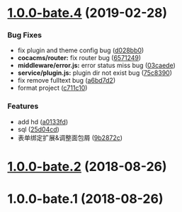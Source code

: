 # [1.0.0-bate.4](https://github.com/rojer95/cocacms/compare/1.0.0-bate.2...1.0.0-bate.4) (2019-02-28)


### Bug Fixes

* fix plugin and theme config bug ([d028bb0](https://github.com/rojer95/cocacms/commit/d028bb0))
* **cocacms/router:** fix router bug ([6571249](https://github.com/rojer95/cocacms/commit/6571249))
* **middleware/error.js:** error status miss bug ([03caede](https://github.com/rojer95/cocacms/commit/03caede))
* **service/plugin.js:** plugin dir not exist bug ([75c8390](https://github.com/rojer95/cocacms/commit/75c8390))
* fix remove fulltext bug ([a6bd7d2](https://github.com/rojer95/cocacms/commit/a6bd7d2))
* format project ([c711c10](https://github.com/rojer95/cocacms/commit/c711c10))


### Features

* add hd ([a0133fd](https://github.com/rojer95/cocacms/commit/a0133fd))
* sql ([25d04cd](https://github.com/rojer95/cocacms/commit/25d04cd))
* 表单绑定扩展&调整面包屑 ([9b2872c](https://github.com/rojer95/cocacms/commit/9b2872c))



# [1.0.0-bate.2](https://github.com/rojer95/cocacms/compare/1.0.0-bate.1...1.0.0-bate.2) (2018-08-26)



# 1.0.0-bate.1 (2018-08-26)



